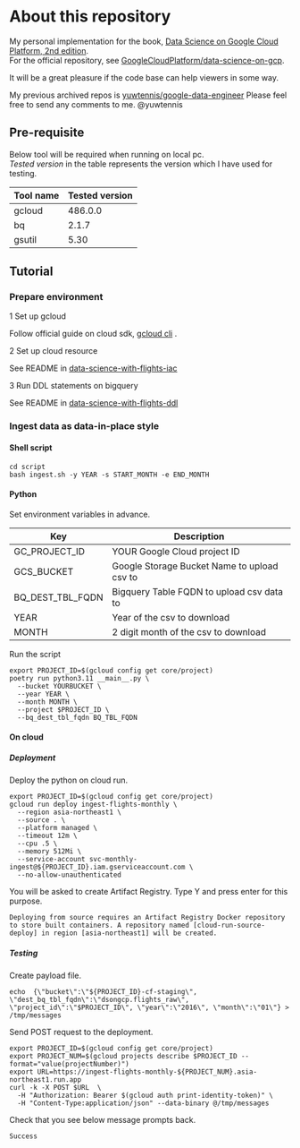 # About this repository

My personal implementation for the book, [Data Science on Google Cloud Platform, 2nd edition](https://www.amazon.com/Data-Science-Google-Cloud-Platform/dp/1098118952).  
For the official repository, see [GoogleCloudPlatform/data-science-on-gcp](https://github.com/GoogleCloudPlatform/data-science-on-gcp).

It will be a great pleasure if the code base can help viewers in some way.

My previous archived repos is [yuwtennis/google-data-engineer](https://github.com/yuwtennis/google-data-engineer)
Please feel free to send any comments to me.
@yuwtennis

## Pre-requisite

Below tool will be required when running on local pc.  
_Tested version_ in the table represents the version which I have used for testing.

| Tool name         | Tested version                                                |
|-------------------|---------------------------------------------------------------|
| gcloud            | 486.0.0                                                       |
| bq                | 2.1.7                                                         |
| gsutil            | 5.30                                                          | 

## Tutorial

### Prepare environment

1 Set up gcloud

Follow official guide on cloud sdk, [gcloud cli](https://cloud.google.com/sdk/docs/install) .

2 Set up cloud resource

See README in [data-science-with-flights-iac](https://github.com/yuwtennis/data-science-with-flights-iac)

3 Run DDL statements on bigquery  

See README in [data-science-with-flights-ddl](https://github.com/yuwtennis/data-science-with-flights-ddl)

### Ingest data as data-in-place style

#### Shell script

```shell
cd script
bash ingest.sh -y YEAR -s START_MONTH -e END_MONTH
```

#### Python

Set environment variables in advance.

| Key              | Description                                 |
|------------------|---------------------------------------------|
| GC_PROJECT_ID    | YOUR Google Cloud project ID                |
| GCS_BUCKET       | Google Storage Bucket Name to upload csv to |
| BQ_DEST_TBL_FQDN | Bigquery Table FQDN to upload csv data to   |
| YEAR             | Year of the csv to download                 |
| MONTH            | 2 digit month of the csv to download        |

Run the script

```shell
export PROJECT_ID=$(gcloud config get core/project)
poetry run python3.11 __main__.py \
  --bucket YOURBUCKET \
  --year YEAR \
  --month MONTH \
  --project $PROJECT_ID \
  --bq_dest_tbl_fqdn BQ_TBL_FQDN
```

#### On cloud

##### Deployment

Deploy the python on cloud run.

```shell
export PROJECT_ID=$(gcloud config get core/project)
gcloud run deploy ingest-flights-monthly \
  --region asia-northeast1 \
  --source . \
  --platform managed \
  --timeout 12m \
  --cpu .5 \
  --memory 512Mi \
  --service-account svc-monthly-ingest@${PROJECT_ID}.iam.gserviceaccount.com \
  --no-allow-unauthenticated
```

You will be asked to create Artifact Registry. Type Y and press enter for this purpose.

```shell
Deploying from source requires an Artifact Registry Docker repository to store built containers. A repository named [cloud-run-source-deploy] in region [asia-northeast1] will be created.
```

##### Testing

Create payload file.

```shell
echo  {\"bucket\":\"${PROJECT_ID}-cf-staging\", \"dest_bq_tbl_fqdn\":\"dsongcp.flights_raw\", \"project_id\":\"$PROJECT_ID\", \"year\":\"2016\", \"month\":\"01\"} > /tmp/messages
```

Send POST request to the deployment.

```shell
export PROJECT_ID=$(gcloud config get core/project)
export PROJECT_NUM=$(gcloud projects describe $PROJECT_ID --format="value(projectNumber)")
export URL=https://ingest-flights-monthly-${PROJECT_NUM}.asia-northeast1.run.app 
curl -k -X POST $URL  \
  -H "Authorization: Bearer $(gcloud auth print-identity-token)" \
  -H "Content-Type:application/json" --data-binary @/tmp/messages
```

Check that you see below message prompts back.

```markdown
Success
```